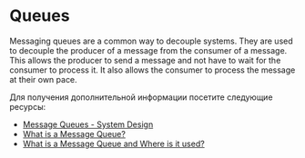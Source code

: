# Queues

Messaging queues are a common way to decouple systems. They are used to decouple the producer of a message from the consumer of a message. This allows the producer to send a message and not have to wait for the consumer to process it. It also allows the consumer to process the message at their own pace.

Для получения дополнительной информации посетите следующие ресурсы:

- [Message Queues - System Design](https://dev.to/karanpratapsingh/system-design-the-complete-course-10fo#message-queues)
- [What is a Message Queue?](https://www.youtube.com/watch?v=xErwDaOc-Gs)
- [What is a Message Queue and Where is it used?](https://www.youtube.com/watch?v=oUJbuFMyBDk)
